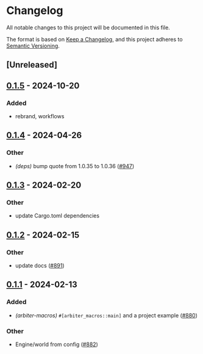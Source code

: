 # Changelog
All notable changes to this project will be documented in this file.

The format is based on [Keep a Changelog](https://keepachangelog.com/en/1.0.0/),
and this project adheres to [Semantic Versioning](https://semver.org/spec/v2.0.0.html).

## [Unreleased]

## [0.1.5](https://github.com/anthias-labs/arbiter/compare/arbiter-macros-v0.1.4...arbiter-macros-v0.1.5) - 2024-10-20

### Added
- rebrand, workflows

## [0.1.4](https://github.com/anthias-labs/arbiter/compare/arbiter-macros-v0.1.3...arbiter-macros-v0.1.4) - 2024-04-26

### Other
- *(deps)* bump quote from 1.0.35 to 1.0.36 ([#947](https://github.com/anthias-labs/arbiter/pull/947))

## [0.1.3](https://github.com/anthias-labs/arbiter/compare/arbiter-macros-v0.1.2...arbiter-macros-v0.1.3) - 2024-02-20

### Other
- update Cargo.toml dependencies

## [0.1.2](https://github.com/anthias-labs/arbiter/compare/arbiter-macros-v0.1.1...arbiter-macros-v0.1.2) - 2024-02-15

### Other
- update docs ([#891](https://github.com/anthias-labs/arbiter/pull/891))

## [0.1.1](https://github.com/anthias-labs/arbiter/compare/arbiter-macros-v0.1.0...arbiter-macros-v0.1.1) - 2024-02-13

### Added
- *(arbiter-macros)* `#[arbiter_macros::main]` and a project example ([#880](https://github.com/anthias-labs/arbiter/pull/880))

### Other
- Engine/world from config ([#882](https://github.com/anthias-labs/arbiter/pull/882))
